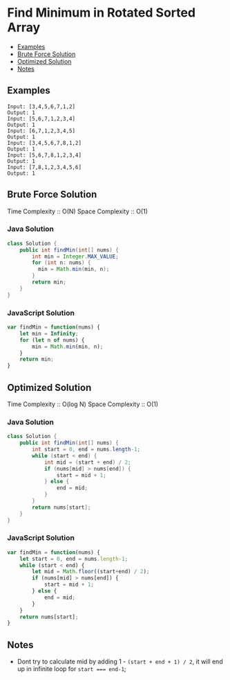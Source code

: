 # Find Minimum in Rotated Sorted Array
* [Examples](#example)
* [Brute Force Solution](#bruteforce)
* [Optimized Solution](#optimized)
* [Notes](#notes)

<a id="example"></a>
## Examples
```
Input: [3,4,5,6,7,1,2]
Output: 1
Input: [5,6,7,1,2,3,4]
Output: 1
Input: [6,7,1,2,3,4,5]
Output: 1
Input: [3,4,5,6,7,8,1,2]
Output: 1
Input: [5,6,7,8,1,2,3,4]
Output: 1
Input: [7,8,1,2,3,4,5,6]
Output: 1
```
<a id="bruteforce"></a>
## Brute Force Solution
Time Complexity :: O(N)
Space Complexity :: O(1)
### Java Solution
```java
class Solution {
    public int findMin(int[] nums) {
        int min = Integer.MAX_VALUE;
        for (int n: nums) {
          min = Math.min(min, n);
        }
        return min;
    }
}
```
### JavaScript Solution
```javascript
var findMin = function(nums) {
    let min = Infinity;
    for (let n of nums) {
        min = Math.min(min, n);
    }
    return min;
}
```
<a id="optimized"></a>
## Optimized Solution
Time Complexity :: O(log N)
Space Complexity :: O(1)
### Java Solution
```java
class Solution {
    public int findMin(int[] nums) {
        int start = 0, end = nums.length-1;
        while (start < end) {
            int mid = (start + end) / 2;
            if (nums[mid] > nums[end]) {
                start = mid + 1;
            } else {
                end = mid;
            }
        }
        return nums[start];
    }
}
```
### JavaScript Solution
```javascript
var findMin = function(nums) {
    let start = 0, end = nums.length-1;
    while (start < end) {
        let mid = Math.floor((start+end) / 2);
        if (nums[mid] > nums[end]) {
            start = mid + 1;
        } else {
            end = mid;
        }
    }
    return nums[start];
}
```
<a id="notes"></a>
## Notes
* Dont try to calculate mid by adding 1 - ```(start + end + 1) / 2```, it will end up in infinite loop for ```start === end-1```;
